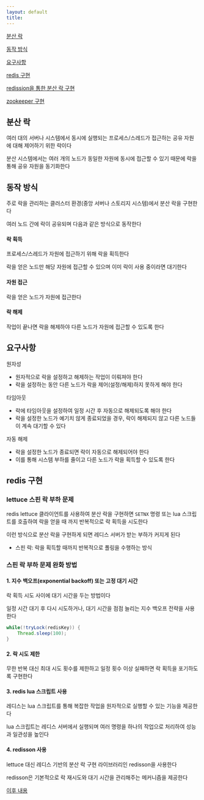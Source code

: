 ```yaml
---
layout: default
title:
---
```


[분산 락](#분산-락)

[동작 방식](#동작-방식)

[요구사항](#요구사항)

[redis 구현](#redis-구현)

[redission을 통한 분산 락 구현](#redisson를-통한-분산-락-구현)

[zookeeper 구현](#zookeeper-구현)

## 분산 락

여러 대의 서버나 시스템에서 동시에 실행되는 프로세스/스레드가 접근하는 공유 자원에 대해 제어하기 위한 락이다

분산 시스템에서는 여러 개의 노드가 동일한 자원에 동시에 접근할 수 있기 때문에 락을 통해 공유 자원을 동기화한다


## 동작 방식

주로 락을 관리하는 클러스터 환경(중앙 서버나 스토리지 시스템)에서 분산 락을 구현한다

여러 노드 간에 락이 공유되며 다음과 같은 방식으로 동작한다

#### 락 획득

프로세스/스레드가 자원에 접근하기 위해 락을 획득한다

락을 얻은 노드만 해당 자원에 접근할 수 있으며 이미 락이 사용 중이라면 대기한다

#### 자원 접근

락을 얻은 노드가 자원에 접근한다

#### 락 해제

작업이 끝나면 락을 해제하야 다른 노드가 자원에 접근할 수 있도록 한다


## 요구사항

원자성
- 원자적으로 락을 설정하고 해제하는 작업이 이뤄져야 한다
- 락을 설정하는 동안 다른 노드가 락을 제어(설정/해제)하지 못하게 해야 한다

타임아웃
- 락에 타임아웃을 설정하여 일정 시간 후 자동으로 해제되도록 해야 한다
- 락을 설정한 노드가 예기치 않게 종료되었을 경우, 락이 해제되지 않고 다른 노드들이 계속 대기할 수 있다

자동 해제
- 락을 설정한 노드가 종료되면 락이 자동으로 해제되어야 한다
- 이를 통해 시스템 부하를 줄이고 다른 노드가 락을 획득할 수 있도록 한다


## redis 구현

### lettuce 스핀 락 부하 문제

redis lettuce 클라이언트를 사용하여 분산 락을 구현하면 `SETNX` 명령 또는 lua 스크립트를 호출하여 락을 얻을 때 까지 반복적으로 락 획득을 시도한다

이런 방식으로 분산 락을 구현하게 되면 레디스 서버가 받는 부하가 커지게 된다
- 스핀 락: 락을 획득할 때까지 반복적으로 폴링을 수행하는 방식

### 스핀 락 부하 문제 완화 방법

#### 1. 지수 백오프(exponential backoff) 또는 고정 대기 시간

락 획득 시도 사이에 대기 시간을 두는 방법이다

일정 시간 대기 후 다시 시도하거나, 대기 시간을 점점 늘리는 지수 백오프 전략을 사용한다

```java
while(!tryLock(redisKey)) {
    Thread.sleep(100);
}
```

#### 2. 락 시도 제한

무한 반복 대신 최대 시도 횟수를 제한하고 일정 횟수 이상 실패하면 락 획득을 포기하도록 구현한다

#### 3. redis lua 스크립트 사용

레디스는 lua 스크립트를 통해 복잡한 작업을 원자적으로 실행할 수 있는 기능을 제공한다

lua 스크립트는 레디스 서버에서 실행되며 여러 명령을 하나의 작업으로 처리하여 성능과 일관성을 높인다

#### 4. redisson 사용

lettuce 대신 레디스 기반의 분산 락 구현 라이브러리인 redisson을 사용한다 

redisson은 기본적으로 락 재시도와 대기 시간을 관리해주는 메커니즘을 제공한다


[이후 내용](../../../databases/redis/redis%20distributed%20lock.md)
